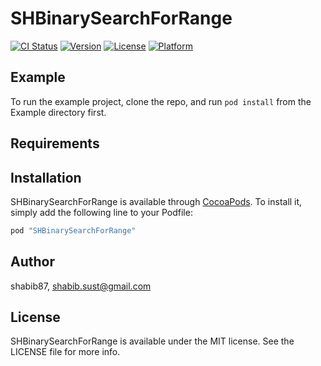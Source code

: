 # SHBinarySearchForRange

[![CI Status](http://img.shields.io/travis/shabib87/SHBinarySearchForRange.svg?style=flat)](https://travis-ci.org/shabib87/SHBinarySearchForRange)
[![Version](https://img.shields.io/cocoapods/v/SHBinarySearchForRange.svg?style=flat)](http://cocoapods.org/pods/SHBinarySearchForRange)
[![License](https://img.shields.io/cocoapods/l/SHBinarySearchForRange.svg?style=flat)](http://cocoapods.org/pods/SHBinarySearchForRange)
[![Platform](https://img.shields.io/cocoapods/p/SHBinarySearchForRange.svg?style=flat)](http://cocoapods.org/pods/SHBinarySearchForRange)

## Example

To run the example project, clone the repo, and run `pod install` from the Example directory first.

## Requirements

## Installation

SHBinarySearchForRange is available through [CocoaPods](http://cocoapods.org). To install
it, simply add the following line to your Podfile:

```ruby
pod "SHBinarySearchForRange"
```

## Author

shabib87, shabib.sust@gmail.com

## License

SHBinarySearchForRange is available under the MIT license. See the LICENSE file for more info.

